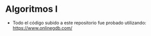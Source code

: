 # Algoritmos I
- Todo el código subido a este repositorio fue probado utilizando: https://www.onlinegdb.com/
